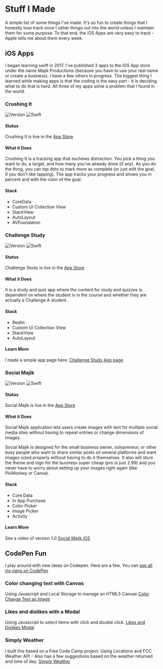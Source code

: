 # Stuff I Made
A simple list of some things I've made. It's so fun to create things that I honestly lose track once I usher things out into the world unless I maintain them for some purpose. To that end, the iOS Apps are very easy to track - Apple tells me about them every week. 

## iOS Apps
I began learning swift in 2017. I've published 3 apps to the iOS App store under the name Majik Productions (because you have to use your real name or create a business). I have a few others in progress. The biggest thing I learned while making apps is that the coding is the easy part - it is deciding what to do that is hard. All three of my apps solve a problem that I found in the world. 

### Crushing It
![Version](https://img.shields.io/itunes/v/1301094512.svg) ![Swift](https://img.shields.io/badge/language-swift-yellow.svg)

#### Status
Crushing It is live in the [App Store](https://itunes.apple.com/us/app/crushing-it/id1301094512?ls=1&mt=8)

#### What it Does
Crushing It is a tracking app that eschews distraction. You pick a thing you want to do, a target, and how many you’ve already done (if any). As you do the thing, you can tap dots to mark more as complete (or just edit the goal, if you don’t like tapping). The app tracks your progress and shows you in percent and with the color of the goal.

#### Stack
- CoreData 
- Custom UI Collection View
- StackView
- AutoLayout
- AVFoundation

### Challenge Study
![Version](https://img.shields.io/itunes/v/1309353441.svg) ![Swift](https://img.shields.io/badge/language-swift-yellow.svg)

#### Status
Challenge Study is live in the [App Store](https://itunes.apple.com/us/app/challenge-study/id1309353441?mt=8)

#### What it Does
It is a study and quiz app where the content for study and quizzes is dependent on where the student is in the course and whether they are actually a Challenge A student. 

#### Stack
- Realm 
- Custom UI Collection View
- StackView
- AutoLayout

#### Learn More
I made a simple app page here: [Challenge Study App page](https://github.com/majikproductions/challenge-study)

### Social Majik
![Version](https://img.shields.io/itunes/v/1391525738.svg) ![Swift](https://img.shields.io/badge/language-swift-yellow.svg)

#### Status
Social Majik is live in the [App Store](https://itunes.apple.com/us/app/social-majik/id1391525738?mt=8)

#### What it Does
Social Majik application lets users create images with text for multiple social media sites without having to repeat entries or change dimensions of images. 

Social Majik is designed for the small business owner, solopreneur, or other busy people who want to share similar posts on several platforms and want images sized properly without having to do it themselves. It also will store the theme and logo for the business super cheap (pro is just 2.99) and you never have to worry about setting up your images right again (like PicMonkey or Canva).

#### Stack
- Core Data
- In App Purchase
- Color Picker
- Image Picker
- Activity

#### Learn More
See a video of version 1.0 [Social Majik iOS](https://majikproductions.github.io/social-majik/)

## CodePen Fun
I play around with new ideas on Codepen. Here are a few. You can [see all my pens on CodePen](https://codepen.io/jessachandler/) 

### Color changing text with Canvas
Using Javascript and Local Storage to manage an HTML5 Canvas
[Color Change Text as Image](https://codepen.io/jessachandler/pen/bxRpMb)

### Likes and dislikes with a Modal
Using Javascript to select items with click and double click. 
[Likes and Dislikes Modal](https://codepen.io/jessachandler/pen/BGwWLB)

### Simply Weather 
I built this based on a Free Code Camp project. Using Locations and FCC Weather API - Also has a few suggestions based on the weather returned and time of day.
[Simply Weather](https://codepen.io/jessachandler/pen/qjeWRM)

